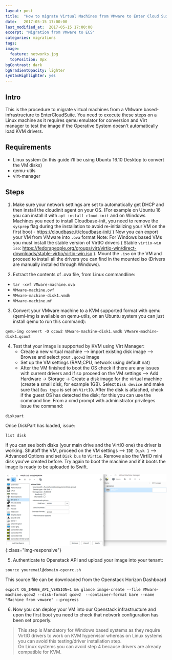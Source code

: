 ```yaml
---
layout: post
title:  "How to migrate Virtual Machines from VMware to Enter Cloud Suite"
date:   2017-05-15 17:00:00
last_modified_at:  2017-05-15 17:00:00
excerpt: "Migration from VMware to ECS"
categories: migrations
tags:
image:
  feature: networks.jpg
  topPosition: 0px
bgContrast: dark
bgGradientOpacity: lighter
syntaxHighlighter: yes
---
```


## Intro
This is the procedure to migrate virtual machines from a VMware based-infrastructure to EnterCloudSuite. 
You need to execute these steps on a Linux machine as it requires qemu emulator for conversion and Virt manager to test the image if the Operative System doesn't automatically load KVM drivers. 

## Requirements
- Linux system (in this guide i'll be using Ubuntu 16.10 Desktop to convert the VM disks)
- qemu-utils
- virt-manager


## Steps
1. Make sure your network settings are set to automatically get DHCP and then install the cloudinit agent on your OS. 
(For example on Ubuntu 16 you can install it with `apt install cloud-init` and on Windows Machines you need to install Cloudbase-init, you need to remove the `sysprep` flag during the installation to avoid re-initializing your VM on the first boot - https://cloudbase.it/cloudbase-init/ )
Now you can export your VM from VMware into `.ova` format 
Note: For Windows based VMs you must install the stable version of VirtIO drivers ( Stable `virtio-win iso`: https://fedorapeople.org/groups/virt/virtio-win/direct-downloads/stable-virtio/virtio-win.iso ). Mount the `.iso` on the VM and proceed to install all the drivers you can find in the mounted iso (Drivers are manually installed through Windows). 
   
2. Extract the contents of .ova file, from Linux commandline: 
  - `tar -xvf VMware-machine.ova` 
  - `VMware-machine.ovf` 
  - `VMware-machine-disk1.vmdk`   
  - `VMware-machine.mf` 
   
3. Convert your VMware machine to a KVM supported format with qemu (qemi-img is available on qemu-utils, on an Ubuntu system you can just install qemu to run this command): 
```shell
qemu-img convert -O qcow2 VMware-machine-disk1.vmdk VMware-machine-disk1.qcow2
```
   

4. Test that your image is supported by KVM using Virt Manager:  
   - Create a new virtual machine --> import existing disk image --> Browse and select your `.qcow2` image  
   - Set up the VM settings (RAM,CPU, network using default nat)  
   - After the VM finished to boot the OS check if there are any issues with current drivers and if so proceed on the VM settings --> Add Hardware -> Storage -> Create a disk image for the virtual machine (create a small disk, for example 1GB). 
Select `Disk device` and make sure that `Bus type` is set on `VirtIO`. 
After the disk is attached, check if the guest OS has detected the disk; for this you can use the command line: 
From a cmd prompt with administrator privileges issue the command:
```shell
diskpart
``` 
Once DiskPart has loaded, issue:
```shell
list disk
```
If you can see both disks (your main drive and the VirtIO one) the driver is working. 
Shutoff the VM, proceed on the VM settings --> `IDE Disk 1` --> Advanced Options and set `Disk bus` to `Virtio`. 
Remove also the VirtIO mini disk you've created before. 
Try again to boot the machine and if it boots the image is ready to be uploaded to Swift. 

![screenshot-virt-manger.jpg](/assets/images/posts/virt-manager.png?resize=600){:class="img-responsive"}

     
5. Authenticate to Openstack API and upload your image into your tenant:
```shell
source youremail@domain-openrc.sh
```
This source file can be downloaded from the Openstack Horizon Dashboard
```shell
export OS_IMAGE_API_VERSION=1 && glance image-create --file VMware-machine.qcow2 --disk-format qcow2  --container-format bare --name "Machine from vmware" --progress
```
    
6. Now you can deploy your VM into our Openstack infrastructure and upon the first boot you need to check that network configuration has been set properly. 
> This step is Mandatory for Windows based systems as they require VirtIO drivers to work on KVM hypervisor whereas on Linux systems you can avoid this testing/driver installation step.        
> On Linux systems you can avoid step 4 because drivers are already compatible for KVM.
